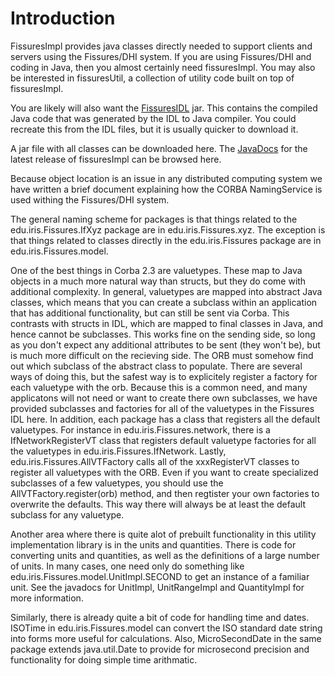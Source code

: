 # Introduction #
FissuresImpl provides java classes directly needed to support clients and servers using the Fissures/DHI system. If you are using Fissures/DHI and coding in Java, then you almost certainly need fissuresImpl. You may also be interested in fissuresUtil, a collection of utility code built on top of fissuresImpl.

You are likely will also want the [FissuresIDL](https://code.google.com/p/fissuresidl/) jar. This contains the compiled Java code that was generated by the IDL to Java compiler. You could recreate this from the IDL files, but it is usually quicker to download it.

A jar file with all classes can be downloaded here. The
[JavaDocs](http://wiki.fissuresimpl.googlecode.com/hg/javadoc/index.html) for the latest release of fissuresImpl can be browsed here.

Because object location is an issue in any distributed computing system we have written a brief document explaining how the CORBA NamingService is used withing the Fissures/DHI system.

The general naming scheme for packages is that things related to the edu.iris.Fissures.IfXyz package are in edu.iris.Fissures.xyz. The exception is that things related to classes directly in the edu.iris.Fissures package are in edu.iris.Fissures.model.

One of the best things in Corba 2.3 are valuetypes. These map to Java objects in a much more natural way than structs, but they do come with additional complexity. In general, valuetypes are mapped into abstract Java classes, which means that you can create a subclass within an application that has additional functionality, but can still be sent via Corba. This contrasts with structs in IDL, which are mapped to final classes in Java, and hence cannot be subclasses. This works fine on the sending side, so long as you don't expect any additional attributes to be sent (they won't be), but is much more difficult on the recieving side. The ORB must somehow find out which subclass of the abstract class to populate. There are several ways of doing this, but the safest way is to explicitely register a factory for each valuetype with the orb. Because this is a common need, and many applicatons will not need or want to create there own subclasses, we have provided subclasses and factories for all of the valuetypes in the Fissures IDL here. In addition, each package has a class that registers all the default valuetypes. For instance in edu.iris.Fissures.network, there is a IfNetworkRegisterVT class that registers default valuetype factories for all the valuetypes in edu.iris.Fissures.IfNetwork. Lastly, edu.iris.Fissures.AllVTFactory calls all of the xxxRegisterVT classes to register all valuetypes with the ORB. Even if you want to create specialized subclasses of a few valuetypes, you should use the AllVTFactory.register(orb) method, and then regtister your own factories to overwrite the defaults. This way there will always be at least the default subclass for any valuetype.

Another area where there is quite alot of prebuilt functionality in this utility implementation library is in the units and quantities. There is code for converting units and quantities, as well as the definitions of a large number of units. In many cases, one need only do something like edu.iris.Fissures.model.UnitImpl.SECOND to get an instance of a familiar unit. See the javadocs for UnitImpl, UnitRangeImpl and QuantityImpl for more information.

Similarly, there is already quite a bit of code for handling time and dates. ISOTime in edu.iris.Fissures.model can convert the ISO standard date string into forms more useful for calculations. Also, MicroSecondDate in the same package extends java.util.Date to provide for microsecond precision and functionality for doing simple time arithmatic.